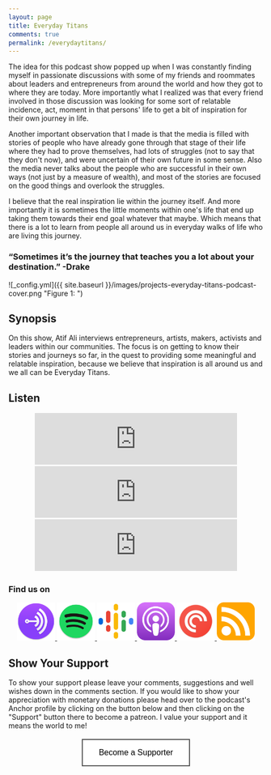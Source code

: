 ```yaml
---
layout: page
title: Everyday Titans
comments: true
permalink: /everydaytitans/
---
```


<style>
    .button {
    padding: 16px 32px;
    text-align: center;
    text-decoration: none;
    display: inline-block;
    font-size: 16px;
    margin: 4px 2px;
    transition-duration: 0.4s;
    cursor: pointer;
    background-color: white;
    color: black;
    border: 2px solid #555555;
    }

    .button:hover {
    background-color: black;
    color: white;
    }
</style>

The idea for this podcast show popped up when I was constantly finding myself in passionate discussions with some of my friends and roommates about leaders and entrepreneurs from around the world and how they got to where they are today. More importantly what I realized was that every friend involved in those discussion was looking for some sort of relatable incidence, act, moment in that persons' life to get a bit of inspiration for their own journey in life. 

Another important observation that I made is that the media is filled with stories of people who have already gone through that stage of their life where they had to prove themselves, had lots of struggles (not to say that they don't now), and were uncertain of their own future in some sense. Also the media never talks about the people who are successful in their own ways (not just by a measure of wealth), and most of the stories are focused on the good things and overlook the struggles.

I believe that the real inspiration lie within the journey itself. And more importantly it is sometimes the little moments within one's life that end up taking them towards their end goal whatever that maybe. Which means that there is a lot to learn from people all around us in everyday walks of life who are living this journey. 

### “Sometimes it’s the journey that teaches you a lot about your destination.” -Drake

![_config.yml]({{ site.baseurl }}/images/projects-everyday-titans-podcast-cover.png "Figure 1: ")

## Synopsis

On this show, Atif Ali interviews entrepreneurs, artists, makers, activists and leaders within our communities. The focus is on getting to know their stories and journeys so far, in the quest to providing some meaningful and relatable inspiration, because we believe that inspiration is all around us and we all can be Everyday Titans.

## Listen

<div style="text-align:center;">
    <iframe src="https://anchor.fm/everydaytitans/embed/episodes/Designing-Next-Gen-Proactive-Pharmacy-Care-with-Nick-Hui-ene0hg" height="102px" width="400px" frameborder="0" scrolling="no"></iframe>
    <iframe src="https://anchor.fm/everydaytitans/embed/episodes/Launch-Trailer-en4rd7" height="102px" width="400px" frameborder="0" scrolling="no"></iframe>
    <iframe src="https://anchor.fm/everydaytitans/embed/episodes/Pre-launch-Trailer-egbuhq/a-a2kpico" height="102px" width="400px" frameborder="0" scrolling="no" display="block"></iframe>
</div>

### Find us on
<div style="text-align:center;">
    <a href="https://anchor.fm/everydaytitans">
        <img src="/images/anchorfm-logo.png" alt="Anchor fm" height="75px" width="75px">
    </a>
    <a href="https://open.spotify.com/show/0dq37TwcyyxJUMCR3ICbf6">
        <img src="/images/spotify-logo.png" alt="Spotify" height="75px" width="75px">
    </a>
    <a href="https://www.google.com/podcasts?feed=aHR0cHM6Ly9hbmNob3IuZm0vcy8yYTUwYWMxMC9wb2RjYXN0L3Jzcw==">
        <img src="/images/googlepodcasts-logo.png" alt="Google Podcast" height="75px" width="75px">
    </a>
    <a href="https://podcasts.apple.com/us/podcast/everyday-titans/id1522368829?uo=4">
        <img src="/images/applepodcasts-logo.png" alt="Apple Podcast" height="75px" width="75px">
    </a>
    <a href="https://pca.st/g0lgj8pb">
        <img src="/images/pocketcasts-logo.png" alt="Pocket Casts" height="75px" width="75px">
    </a>
    <a href="https://anchor.fm/s/2a50ac10/podcast/rss">
        <img src="/images/rss-logo.png" alt="RSS" height="75px" width="75px">
    </a>
</div>

## Show Your Support

To show your support please leave your comments, suggestions and well wishes down in the comments section. If you would like to show your appreciation with monetary donations please head over to the podcast's Anchor profile by clicking on the button below and then clicking on the "Support" button there to become a patreon. I value your support and it means the world to me!

<div style="text-align:center;">
    <a href="https://anchor.fm/everydaytitans">
        <button class="button">Become a Supporter</button>
    </a>
</div>
<br/><br/>
